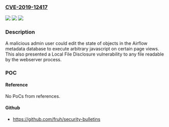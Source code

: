 ### [CVE-2019-12417](https://cve.mitre.org/cgi-bin/cvename.cgi?name=CVE-2019-12417)
![](https://img.shields.io/static/v1?label=Product&message=Apache%20Airflow&color=blue)
![](https://img.shields.io/static/v1?label=Version&message=n%2Fa&color=blue)
![](https://img.shields.io/static/v1?label=Vulnerability&message=Stored%20XSS%20and%20Local%20File%20Disclosure&color=brighgreen)

### Description

A malicious admin user could edit the state of objects in the Airflow metadata database to execute arbitrary javascript on certain page views. This also presented a Local File Disclosure vulnerability to any file readable by the webserver process.

### POC

#### Reference
No PoCs from references.

#### Github
- https://github.com/fruh/security-bulletins

